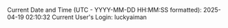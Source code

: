 Current Date and Time (UTC - YYYY-MM-DD HH:MM:SS formatted): 2025-04-19 02:10:32
Current User's Login: luckyaiman
